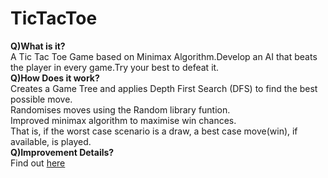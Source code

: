 # TicTacToe
<b>Q)What is it?</b><br>
A Tic Tac Toe Game based on Minimax Algorithm.Develop an AI that beats the player in every game.Try your best to defeat it.<br>
<b>Q)How Does it work?</b><br>
Creates a Game Tree and applies Depth First Search (DFS) to find the best possible move.<br>
Randomises moves using the Random library funtion.<br>
Improved minimax algorithm to maximise win chances.<br>
That is, if the worst case scenario is a draw, a best case move(win), if available, is played.<br>
<b>Q)Improvement Details?</b><br>
Find out <a href="https://github.com/Rajrahane/TicTacToe/blob/master/TicTacToe.pdf">here</a>

